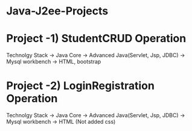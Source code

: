 # Java-J2ee-Projects

# Project -1) StudentCRUD Operation

Technolgy Stack
   -> Java Core
   -> Advanced Java(Servlet, Jsp, JDBC)
   -> Mysql workbench
   -> HTML, bootstrap
   
# Project -2) LoginRegistration Operation

Technolgy Stack
   -> Java Core
   -> Advanced Java(Servlet, Jsp, JDBC)
   -> Mysql workbench
   -> HTML (Not added css) 
   
    
